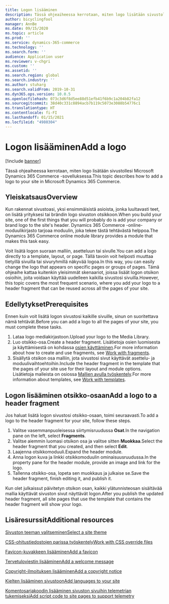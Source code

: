 ```yaml
---
title: Logon lisääminen
description: Tässä ohjeaiheessa kerrotaan, miten logo lisätään sivustollesi Microsoft Dynamics 365 Commerce -sovelluksessa.
author: bicyclingfool
manager: AnnBe
ms.date: 09/15/2020
ms.topic: article
ms.prod: ''
ms.service: dynamics-365-commerce
ms.technology: ''
ms.search.form: ''
audience: Application user
ms.reviewer: v-chgri
ms.custom: ''
ms.assetid: ''
ms.search.region: global
ms.search.industry: ''
ms.author: stuharg
ms.search.validFrom: 2019-10-31
ms.dyn365.ops.version: 10.0.5
ms.openlocfilehash: 073c3d6f8d5ee88d51efb41f6b9c1a204b82fa12
ms.sourcegitcommit: 38d40c331c8894acb7b119c5073e3088b54776c1
ms.translationtype: HT
ms.contentlocale: fi-FI
ms.lasthandoff: 01/15/2021
ms.locfileid: "4980304"
---
```

# <a name="add-a-logo"></a><span data-ttu-id="a6a03-103">Logon lisääminen</span><span class="sxs-lookup"><span data-stu-id="a6a03-103">Add a logo</span></span>

[!include [banner](includes/banner.md)]

<span data-ttu-id="a6a03-104">Tässä ohjeaiheessa kerrotaan, miten logo lisätään sivustollesi Microsoft Dynamics 365 Commerce -sovelluksessa.</span><span class="sxs-lookup"><span data-stu-id="a6a03-104">This topic describes how to add a logo to your site in Microsoft Dynamics 365 Commerce.</span></span>

## <a name="overview"></a><span data-ttu-id="a6a03-105">Yleiskatsaus</span><span class="sxs-lookup"><span data-stu-id="a6a03-105">Overview</span></span>

<span data-ttu-id="a6a03-106">Kun rakennat sivustoasi, yksi ensimmäisistä asioista, jonka luultavasti teet, on lisätä yrityksesi tai brändin logo sivuston otsikkoon.</span><span class="sxs-lookup"><span data-stu-id="a6a03-106">When you build your site, one of the first things that you will probably do is add your company or brand logo to the site's header.</span></span> <span data-ttu-id="a6a03-107">Dynamics 365 Commerce -online-moduulikirjasto tarjoaa moduulin, joka tekee tästä tehtävästä helppoa.</span><span class="sxs-lookup"><span data-stu-id="a6a03-107">The Dynamics 365 Commerce online module library provides a module that makes this task easy.</span></span>

<span data-ttu-id="a6a03-108">Voit lisätä logon suoraan malliin, asetteluun tai sivulle.</span><span class="sxs-lookup"><span data-stu-id="a6a03-108">You can add a logo directly to a template, layout, or page.</span></span> <span data-ttu-id="a6a03-109">Tällä tavoin voit helposti muuttaa tietyillä sivuilla tai sivuryhmillä näkyvää logoa.</span><span class="sxs-lookup"><span data-stu-id="a6a03-109">In this way, you can easily change the logo that appears on specific pages or groups of pages.</span></span> <span data-ttu-id="a6a03-110">Tämä ohjeaihe kattaa kuitenkin yleisimmät skenaariot, joissa lisäät logon otsikon osioihin, joita voidaan käyttää uudelleen kaikilla sivustosi sivuilla.</span><span class="sxs-lookup"><span data-stu-id="a6a03-110">However, this topic covers the most frequent scenario, where you add your logo to a header fragment that can be reused across all the pages of your site.</span></span>

## <a name="prerequisites"></a><span data-ttu-id="a6a03-111">Edellytykset</span><span class="sxs-lookup"><span data-stu-id="a6a03-111">Prerequisites</span></span>

<span data-ttu-id="a6a03-112">Ennen kuin voit lisätä logon sivustosi kaikille sivuille, sinun on suoritettava nämä tehtävät.</span><span class="sxs-lookup"><span data-stu-id="a6a03-112">Before you can add a logo to all the pages of your site, you must complete these tasks.</span></span>

1. <span data-ttu-id="a6a03-113">Lataa logo mediakirjastoon.</span><span class="sxs-lookup"><span data-stu-id="a6a03-113">Upload your logo to the Media Library.</span></span>
1. <span data-ttu-id="a6a03-114">Luo otsikko-osa.</span><span class="sxs-lookup"><span data-stu-id="a6a03-114">Create a header fragment.</span></span> <span data-ttu-id="a6a03-115">Lisätietoja osien luomisesta ja käyttämisestä on kohdassa [osien käyttäminen](work-with-fragments.md).</span><span class="sxs-lookup"><span data-stu-id="a6a03-115">For more information about how to create and use fragments, see [Work with fragments](work-with-fragments.md).</span></span>
1. <span data-ttu-id="a6a03-116">Sisällytä otsikon osa malliin, jota sivustosi sivut käyttävät asettelu- ja moduulivaihtoehtoihin.</span><span class="sxs-lookup"><span data-stu-id="a6a03-116">Include the header fragment in the template that the pages of your site use for their layout and module options.</span></span> <span data-ttu-id="a6a03-117">Lisätietoja malleista on osiossa [Mallien avulla työskentely](work-with-templates.md).</span><span class="sxs-lookup"><span data-stu-id="a6a03-117">For more information about templates, see [Work with templates](work-with-templates.md).</span></span>

## <a name="add-a-logo-to-a-header-fragment"></a><span data-ttu-id="a6a03-118">Logon lisääminen otsikko-osaan</span><span class="sxs-lookup"><span data-stu-id="a6a03-118">Add a logo to a header fragment</span></span>

<span data-ttu-id="a6a03-119">Jos haluat lisätä logon sivustosi otsikko-osaan, toimi seuraavasti.</span><span class="sxs-lookup"><span data-stu-id="a6a03-119">To add a logo to the header fragment for your site, follow these steps.</span></span>

1. <span data-ttu-id="a6a03-120">Valitse vasemmanpuoleisessa siirtymisruudussa **Osat**.</span><span class="sxs-lookup"><span data-stu-id="a6a03-120">In the navigation pane on the left, select **Fragments**.</span></span>
1. <span data-ttu-id="a6a03-121">Valitse aiemmin luomasi otsikon osa ja valitse sitten **Muokkaa**.</span><span class="sxs-lookup"><span data-stu-id="a6a03-121">Select the header fragment that you created, and then select **Edit**.</span></span>
1. <span data-ttu-id="a6a03-122">Laajenna otsikkomoduuli.</span><span class="sxs-lookup"><span data-stu-id="a6a03-122">Expand the header module.</span></span>
1. <span data-ttu-id="a6a03-123">Anna logon kuva ja linkki otsikkomoduulin ominaisuusruudussa.</span><span class="sxs-lookup"><span data-stu-id="a6a03-123">In the property pane for the header module, provide an image and link for the logo.</span></span> 
1. <span data-ttu-id="a6a03-124">Tallenna otsikko-osa, lopeta sen muokkaus ja julkaise se.</span><span class="sxs-lookup"><span data-stu-id="a6a03-124">Save the header fragment, finish editing it, and publish it.</span></span>

<span data-ttu-id="a6a03-125">Kun olet julkaissut päivitetyn otsikon osan, kaikki ylätunnisteosan sisältävää mallia käyttävät sivuston sivut näyttävät logon.</span><span class="sxs-lookup"><span data-stu-id="a6a03-125">After you publish the updated header fragment, all site pages that use the template that contains the header fragment will show your logo.</span></span>

## <a name="additional-resources"></a><span data-ttu-id="a6a03-126">Lisäresurssit</span><span class="sxs-lookup"><span data-stu-id="a6a03-126">Additional resources</span></span>

[<span data-ttu-id="a6a03-127">Sivuston teeman valitseminen</span><span class="sxs-lookup"><span data-stu-id="a6a03-127">Select a site theme</span></span>](select-site-theme.md)

[<span data-ttu-id="a6a03-128">CSS-ohitustiedostojen parissa työskentely</span><span class="sxs-lookup"><span data-stu-id="a6a03-128">Work with CSS override files</span></span>](css-override-files.md)

[<span data-ttu-id="a6a03-129">Favicon-kuvakkeen lisääminen</span><span class="sxs-lookup"><span data-stu-id="a6a03-129">Add a favicon</span></span>](add-favicon.md)

[<span data-ttu-id="a6a03-130">Tervetuloviestin lisääminen</span><span class="sxs-lookup"><span data-stu-id="a6a03-130">Add a welcome message</span></span>](add-welcome-message.md)

[<span data-ttu-id="a6a03-131">Copyright-ilmoituksen lisääminen</span><span class="sxs-lookup"><span data-stu-id="a6a03-131">Add a copyright notice</span></span>](add-copyright-notice.md)

[<span data-ttu-id="a6a03-132">Kielten lisääminen sivustoon</span><span class="sxs-lookup"><span data-stu-id="a6a03-132">Add languages to your site</span></span>](add-languages-to-site.md)

[<span data-ttu-id="a6a03-133">Komentosarjakoodin lisääminen sivuston sivuihin telemetrian tukemiseksi</span><span class="sxs-lookup"><span data-stu-id="a6a03-133">Add script code to site pages to support telemetry</span></span>](add-telemetry.md)


